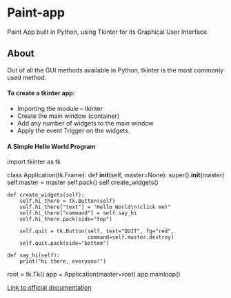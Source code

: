 # Paint-app
Paint App built in Python, using Tkinter for its Graphical User Interface.

## About
Out of all the GUI methods available in Python, tkinter is the most commonly used method.
<div>
<h4>To create a tkinter app:</h4>
<ul>
<li>Importing the module – tkinter</li>
<li>Create the main window (container)</li>
<li>Add any number of widgets to the main window</li>
<li>Apply the event Trigger on the widgets.</li>
</ul>
</div>

<div>
<h4>A Simple Hello World Program</h4>
import tkinter as tk

class Application(tk.Frame):
    def __init__(self, master=None):
        super().__init__(master)
        self.master = master
        self.pack()
        self.create_widgets()

    def create_widgets(self):
        self.hi_there = tk.Button(self)
        self.hi_there["text"] = "Hello World\n(click me)"
        self.hi_there["command"] = self.say_hi
        self.hi_there.pack(side="top")

        self.quit = tk.Button(self, text="QUIT", fg="red",
                              command=self.master.destroy)
        self.quit.pack(side="bottom")

    def say_hi(self):
        print("hi there, everyone!")

root = tk.Tk()
app = Application(master=root)
app.mainloop()
</div>
<a href="https://docs.python.org/3/library/tkinter.html">Link to official documentation</a>
